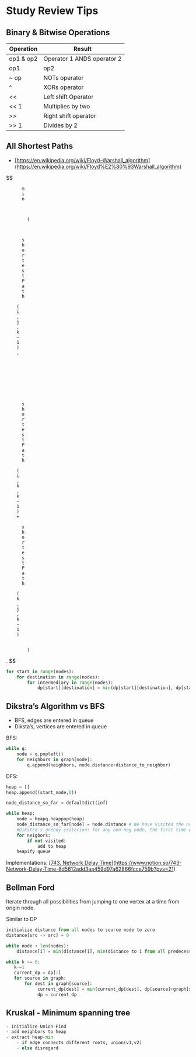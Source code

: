 # Study Review Tips

## Binary & Bitwise Operations

| Operation | Result |
| --- | --- |
| op1 & op2 | Operator 1 ANDS operator 2 |
| op1 | op2 | Operator 1 OR operator 2 |
| ~ op | NOTs operator |
| ^ | XORs operator |
| << |  Left shift Operator |
|  << 1 | Multiplies by two |
| >> | Right shift operator |
| >> 1 | Divides by 2 |

## All Shortest Paths

- [https://en.wikipedia.org/wiki/Floyd–Warshall_algorithm](https://en.wikipedia.org/wiki/Floyd%E2%80%93Warshall_algorithm)

$$

  
    
      
        
          m
          i
          n
        
        
          
            (
          
        
        
          s
          h
          o
          r
          t
          e
          s
          t
          P
          a
          t
          h
        
        (
        i
        ,
        j
        ,
        k
        −
        1
        )
        ,
      
    
    
  

  
    
      
        
          s
          h
          o
          r
          t
          e
          s
          t
          P
          a
          t
          h
        
        (
        i
        ,
        k
        ,
        k
        −
        1
        )
        +
        
          s
          h
          o
          r
          t
          e
          s
          t
          P
          a
          t
          h
        
        (
        k
        ,
        j
        ,
        k
        −
        1
        )
        
          
            )
          
        
      
    
    
  
.
$$

```python
for start in range(nodes):
	for destination in range(nodes):
		for intermediary in range(nodes):
			dp[start][destination] = min(dp[start][destination], dp[start][intermediary]+dp[intermediary][destination]
```

## Dikstra’s Algorithm vs BFS

- BFS, edges are entered in queue
- Diksta’s, vertices are entered in queue

BFS:

```python
while q:
	node = q.popleft()
	for neighbors in graph[node]:
		q.append(neighbors, node.distance+distance_to_neighbor)
```

DFS:

```python
heap = []
heap.append((start_node,0))

node_distance_so_far = defaultdict(inf)

while heap:
	node = heapq.heappop(heap)
	node_distance_so_far[node] = node.distance # We have visited the node.
	#Dikstra's greedy criterion: for any non-neg node, the first time we visit is shortest
	for neigbors:
		if not visited:
			add to heap
	heapify queue
```

Implementations: [[743. Network Delay Time](https://leetcode.com/problems/network-delay-time/)](https://www.notion.so/743-Network-Delay-Time-8d5612add3aa459d97a62866fcce759b?pvs=21) 

## Bellman Ford

Iterate through all possibilities from jumping to one vertex at a time from origin node.

Similar to DP

```python
initialize distance from all nodes to source node to zero
distance[src -> src] = 0

while node < len(nodes):
	distance[i] = min(distance[i], min(distance to i from all predecessors+distance)
```

```python
while k >= 0:
   k-=1
   current_dp = dp[:]
   for source in graph:
       for dest in graph[source]:
            current_dp[dest] = min(current_dp[dest], dp[source]+graph[source][dest])
            dp = current_dp
```

## Kruskal - Minimum spanning tree

```python
- Initialize Union-Find
- add neighbors to heap
- extract heap-min
	- if edge connects different roots, union(v1,v2)
	- else disregard
```